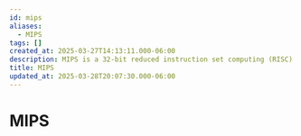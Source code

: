 ```yaml
---
id: mips
aliases:
  - MIPS
tags: []
created_at: 2025-03-27T14:13:11.000-06:00
description: MIPS is a 32-bit reduced instruction set computing (RISC) architecture.
title: MIPS
updated_at: 2025-03-28T20:07:30.000-06:00
---
```


# MIPS
